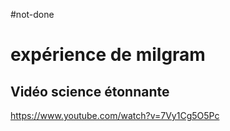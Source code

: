 #not-done
# expérience de milgram

## Vidéo science étonnante

https://www.youtube.com/watch?v=7Vy1Cg5O5Pc